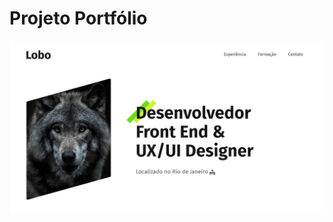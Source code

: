 # Projeto Portfólio

<img src="./img/capa-projeto-portfolio.png" alt="Capa do Projeto Portfólio - Origamid" />
